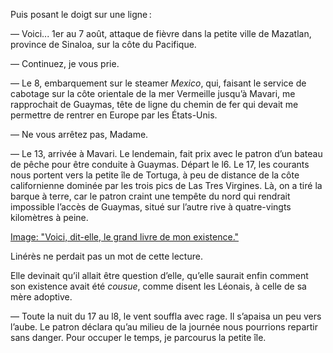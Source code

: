 Puis posant le doigt sur une ligne :

— Voici... 1er au 7 août, attaque de fièvre dans la petite ville de Mazatlan, province de Sinaloa, sur la côte du Pacifique.

— Continuez, je vous prie.

— Le 8, embarquement sur le steamer _Mexico_, qui, faisant le service de
cabotage sur la côte orientale de la mer Vermeille jusqu’à Mavari, me 
rapprochait de Guaymas, tête de ligne du chemin de fer qui devait me permettre de rentrer en Europe par les États-Unis.

— Ne vous arrêtez pas, Madame.

— Le 13, arrivée à Mavari. Le lendemain, fait prix avec le patron d’un bateau de pêche pour être conduite à Guaymas. Départ le l6. Le 17, les courants nous
portent vers la petite île de Tortuga, à peu de distance de la côte californienne dominée par les trois pics de Las Tres Virgines. Là, on a tiré
la barque à terre, car le patron craint une tempête du nord qui rendrait impossible l’accès de Guaymas, situé sur l’autre rive à quatre-vingts
kilomètres à peine.

[Image: "Voici, dit-elle, le grand livre de mon existence."](../images/1-page-121.JPG)

Linérès ne perdait pas un mot de cette lecture.

Elle devinait qu’il allait être question d’elle, qu’elle saurait enfin comment
son existence avait été _cousue_, comme disent les Léonais, à celle de sa mère adoptive.

— Toute la nuit du 17 au l8, le vent souffla avec rage. Il s’apaisa un peu vers
l’aube. Le patron déclara qu’au milieu de la journée nous pourrions repartir
sans danger. Pour occuper le temps, je parcourus la petite île.
